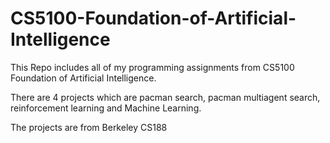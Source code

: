 # CS5100-Foundation-of-Artificial-Intelligence

This Repo includes all of my programming assignments from CS5100 Foundation of Artificial Intelligence.

There are 4 projects which are pacman search, pacman multiagent search, reinforcement learning and Machine Learning.

The projects are from Berkeley CS188
